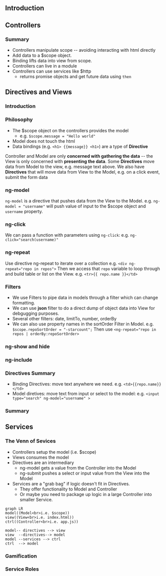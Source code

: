 ## Introduction
## Controllers
### Summary
- Controllers manipulate scope -- avoiding interacting with html directly
- Add data to a $scope object.
- Binding lifts data into view from scope.
- Controllers can live in a module
- Controllers can use services like $http
    - returns promise objects and get future data using `then`
## Directives and Views
### Introduction
### Philosophy
- The $scope object on the controllers provides the model
    - e.g. `$scope.message = "Hello world" `
- Model does not touch the html
- Data bindings (e.g. `<h1> {{message}} <h1>`) are a type of **Directive**  

Controller and Model are only **concerned with gathering the data** -- the View is only concerned with **presenting the data**. 
Some **Directives** move data from Model to the view, e.g. message text above.
We also have **Directives** that will move data from View to the Model, e.g. on a click event, submit the form data

### ng-model
`ng-model` is a directive that pushes data from the View to the Model. e.g. `ng-model = "username"` will push value of input to the $scope object and `username` property.

### ng-click

We can pass a function with parameters using `ng-click`: e.g. `ng-click="search(username)" `
### ng-repeat  
Use directive ng-repeat to iterate over a collection e.g. `<div ng-repeat="repo in repos">`
Then we access that `repo` variable to loop through and build table or list on the View. e.g. `<tr>{{ repo.name }}</td>`
### Filters  
- We use Filters to pipe data in models through a filter which can change formatting.  
- We can use **json** filter to do a direct dump of object data into View for debgugging purposes.  
- Several other filters: date, limitTo, number, orderBy  
- We can also use property names in the sortOrder Filter in Model. e.g. `$scope.repoSortOrder = "-starcount";`
  Then use `<ng-repeat="repo in repos | orderBy:repoSortOrder>`

### ng-show and hide
### ng-include
### Directives Summary
- Binding Directives: move text anywhere we need. e.g. `<td>{{repo.name}}</td>`
- Model diretives: move text from input or select to the model: e.g. `<input type="search" ng-model="username" >`
### Summary
## Services
### The Venn of Sevices
- Controllers setup the model (i.e. $scope)
- Views consumes the model
- Directives are an intermediary
  - ng-model gets a value from the Controller into the Model
  - ng-submit pushes a select or input value from the View into the Model
- Services are a "grab bag" if logic doesn't fit in Directives.
  - They offer functionality to Model and Controller
  - Or maybe you need to package up logic in a large Controller into smaller Service.
```mermaid
graph LR
model((Model<br>i.e. $scope))
view((View<br>i.e. index.html))
ctrl((Controller<br>i.e. app.js))

model-- directives --> view
view  --directives--> model
model --services --> ctrl
ctrl  --> model
```
### Gamification
### Service Roles

